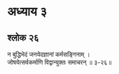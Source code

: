 # अध्याय ३

## श्लोक २६

न बुद्धिभेदं जनयेदज्ञानां कर्मसङ्गिनाम् ।<br>जोषयेत्सर्वकर्माणि विद्वान्युक्तः समाचरन् ॥ ३-२६॥<br><br>

